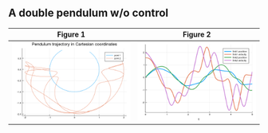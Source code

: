 ## A double pendulum w/o control


Figure 1           |  Figure 2
:-------------------------:|:-------------------------:
![](https://github.com/BotYue/ECE695-Fall18/blob/master/double%20pendulum/figure1.png)  |  ![](https://github.com/BotYue/ECE695-Fall18/blob/master/double%20pendulum/figure2.png)
